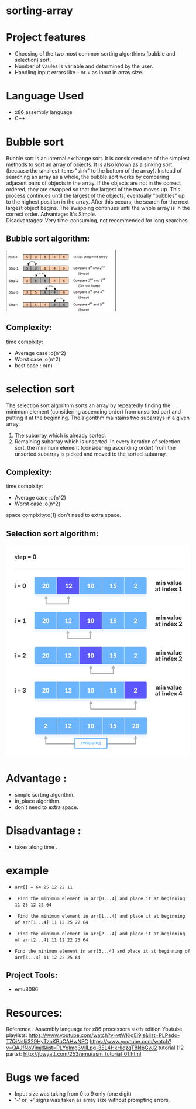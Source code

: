 # sorting-array

# Project features
- Choosing of the two most common sorting algorthims (bubble and selection) sort.
- Number of vaules is variable and determined by the user.
- Handling input errors like - or + as input in array size.

# Language Used 
- x86 assembly language
- C++

# Bubble sort
Bubble sort is an internal exchange sort. It is considered one of the simplest methods to sort an array of objects.  It is also known as a sinking sort (because the smallest items "sink" to the bottom of the array). 
Instead of searching an array as a whole, the bubble sort works by comparing adjacent pairs of objects in the array.  If the objects are not in the correct ordered, they are swapped so that the largest of the two moves up.  This process continues until the largest of the objects, eventually "bubbles" up to the highest position in the array.  After this occurs, the search for the  next largest object begins.  The swapping continues until the whole array is in the correct order.
Advantage:   It's Simple.           
Disadvantages:  Very time-consuming, not recommended for long searches.

## Bubble sort algorithm:
![](https://github.com/Shrouk-Abdullah/sorting-array/blob/9737b3552316a6ef6f8fc28f14c7daafcda8bb04/bubble%20sort.png)

## Complexity:
time complxity:
- Average case :o(n^2)
- Worst case :o(n^2)
- best case : o(n)

# selection sort

The selection sort algorithm sorts an array by repeatedly finding the minimum element (considering ascending order) from unsorted part and putting it at the beginning. The algorithm maintains two subarrays in a given array.
1) The subarray which is already sorted. 
2) Remaining subarray which is unsorted.
In every iteration of selection sort, the minimum element (considering ascending order) from the unsorted subarray is picked and moved to the sorted subarray.

## Complexity:
time complxity:
- Average case :o(n^2)
- Worst case :o(n^2)

space complxity:o(1)
don't need to extra space. 
## Selection sort algorithm:
![](https://github.com/Shrouk-Abdullah/sorting-array/blob/142979b99245c3a91cda1123e217ec8d581f3d1f/selection%20sort.png)
# Advantage :
- simple sorting algorithm.
- in_place algorithm.
- don't need to extra space. 

# Disadvantage :
- takes along time .

# example

- `arr[] = 64 25 12 22 11`

- ` Find the minimum element in arr[0...4]
and place it at beginning
11 25 12 22 64`

- ` Find the minimum element in arr[1...4]
 and place it at beginning of arr[1...4]
11 12 25 22 64`

- ` Find the minimum element in arr[2...4]
and place it at beginning of arr[2...4]
11 12 22 25 64`

- ` Find the minimum element in arr[3...4]
and place it at beginning of arr[3...4]
11 12 22 25 64 `

## Project Tools:
- emu8086

# Resources:
Reference :
Assembly language for x86 processors sixth edition
Youtube playlists:
https://www.youtube.com/watch?v=vtWKlgEi9js&list=PLPedo-T7QiNsIji329HyTzbKBuCAHwNFC
https://www.youtube.com/watch?v=QAJfNoVimjI&list=PLYgImg3VllLpg-3EL4HkHiqzqT8NpGyJ2
tutorial (12 parts):
http://jbwyatt.com/253/emu/asm_tutorial_01.html

# Bugs we faced 
- Input size was taking from 0 to 9 only (one digit)
- '-' or '+' signs was taken as array size without prompting errors.

